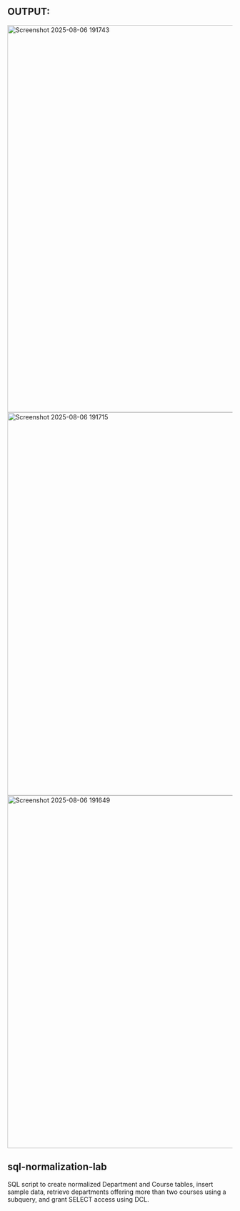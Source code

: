## OUTPUT:
<img width="1918" height="867" alt="Screenshot 2025-08-06 191743" src="https://github.com/user-attachments/assets/9e720c72-6086-4321-95c1-fe839012ce84" />
<img width="1916" height="858" alt="Screenshot 2025-08-06 191715" src="https://github.com/user-attachments/assets/87d56c61-09cd-466a-9d19-7e9bb8c5d916" />
<img width="1919" height="790" alt="Screenshot 2025-08-06 191649" src="https://github.com/user-attachments/assets/c903d099-fdcd-4215-a014-e4ddafc1e2e7" />

## sql-normalization-lab

SQL script to create normalized Department and Course tables, insert sample data, retrieve departments offering more than two courses using a subquery, and grant SELECT access using DCL.
